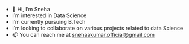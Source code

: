 - 👋 Hi, I’m Sneha
-  I’m interested in Data Science
-  I’m currently pursuing B.Tech
-  I’m looking to collaborate on various projects related to data Science
- 📫 You can reach me at snehaakumar.official@gmail.com
